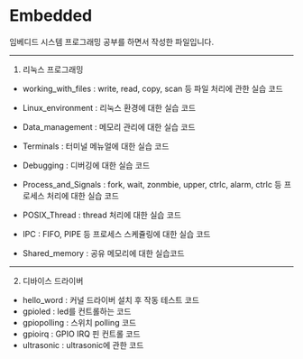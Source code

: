 # Embedded

임베디드 시스템 프로그래밍 공부를 하면서 작성한 파일입니다.
******************************************************************************************************************************************
1. 리눅스 프로그래밍
 - working_with_files :
 write, read, copy, scan 등 파일 처리에 관한 실습 코드
 
 - Linux_environment :
 리눅스 환경에 대한 실습 코드
 
 - Data_management :
 메모리 관리에 대한 실습 코드
 
 - Terminals :
 터미널 메뉴얼에 대한 실습 코드
 
 - Debugging :
 디버깅에 대한 실습 코드
 
 - Process_and_Signals :
 fork, wait, zonmbie, upper, ctrlc, alarm, ctrlc 등 프로세스 처리에 대한 실습 코드
 
 - POSIX_Thread :
 thread 처리에 대한 실습 코드
 
 - IPC :
 FIFO, PIPE 등 프로세스 스케쥴링에 대한 실습 코드
 
 - Shared_memory :
 공유 메모리에 대한 실습코드
 ******************************************************************************************************************************************
2. 디바이스 드라이버
- hello_word :
커널 드라이버 설치 후 작동 테스트 코드
- gpioled :
led를 컨트롤하는 코드
- gpiopolling :
스위치 polling 코드
- gpioirq :
GPIO IRQ 핀 컨트롤 코드
- ultrasonic :
ultrasonic에 관한 코드
